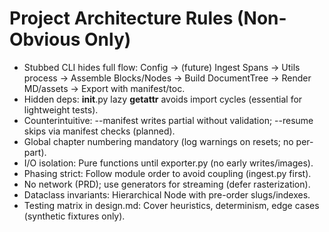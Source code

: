 # Project Architecture Rules (Non-Obvious Only)
- Stubbed CLI hides full flow: Config → (future) Ingest Spans → Utils process → Assemble Blocks/Nodes → Build DocumentTree → Render MD/assets → Export with manifest/toc.
- Hidden deps: __init__.py lazy __getattr__ avoids import cycles (essential for lightweight tests).
- Counterintuitive: --manifest writes partial without validation; --resume skips via manifest checks (planned).
- Global chapter numbering mandatory (log warnings on resets; no per-part).
- I/O isolation: Pure functions until exporter.py (no early writes/images).
- Phasing strict: Follow module order to avoid coupling (ingest.py first).
- No network (PRD); use generators for streaming (defer rasterization).
- Dataclass invariants: Hierarchical Node with pre-order slugs/indexes.
- Testing matrix in design.md: Cover heuristics, determinism, edge cases (synthetic fixtures only).